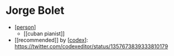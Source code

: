 # Jorge Bolet

- [[person]]
  - [[cuban pianist]]
- [[recommended]] by [[codex]]: https://twitter.com/codexeditor/status/1357673839333810179


[//begin]: # "Autogenerated link references for markdown compatibility"
[person]: person "Person"
[codex]: codex "Codex"
[//end]: # "Autogenerated link references"